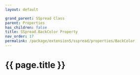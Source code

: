 ```yaml
---
layout: default

grand_parent: SSpread Class
parent: Properties
has_children: false
title: SSpread.BackColor Property
nav_order: 17
permalink: /package/extension5/sspread/properties/BackColor
---
```

# {{ page.title }}
